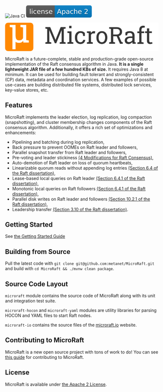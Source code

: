 
![Java CI](https://github.com/metanet/MicroRaft/workflows/Java%20CI/badge.svg) [![Integration](license-apache-2.svg)](https://github.com/metanet/MicroRaft/blob/master/LICENSE)


![](microraft.io/src/img/logo.png)

MicroRaft is a future-complete, stable and production-grade open-source 
implementation of the Raft consensus algorithm in Java. __It is a single 
lightweight JAR file of a few hundred KBs of size.__ It requires Java 8 
at minimum. It can be used for building fault tolerant and strongly-consistent 
(CP) data, metadata and coordination services. A few examples of possible 
use-cases are building distributed file systems, distributed lock services, 
key-value stores, etc.

## Features

MicroRaft implements the leader election, log replication, log compaction 
(snapshotting), and cluster membership changes components of the Raft consensus
algorithm. Additionally, it offers a rich set of optimizations and 
enhancements:

* Pipelining and batching during log replication,
* Back pressure to prevent OOMEs on Raft leader and followers,
* Parallel snapshot transfer from Raft leader and followers,
* Pre-voting and leader stickiness [(4 Modifications for Raft Consensus)](https://openlife.cc/system/files/4-modifications-for-Raft-consensus.pdf),
* Auto-demotion of Raft leader on loss of quorum heartbeats,
* Linearizable quorum reads without appending log entries [(Section 6.4 of the Raft dissertation)](https://github.com/ongardie/dissertation),
* Lease-based local queries on Raft leader [(Section 6.4.1 of the Raft dissertation)](https://github.com/ongardie/dissertation),
* Monotonic local queries on Raft followers [(Section 6.4.1 of the Raft dissertation)](https://github.com/ongardie/dissertation),
* Parallel disk writes on Raft leader and followers [(Section 10.2.1 of the Raft dissertation)](https://github.com/ongardie/dissertation),
* Leadership transfer [(Section 3.10 of the Raft dissertation)](https://github.com/ongardie/dissertation).


## Getting Started

See [the Getting Started Guide](https://microraft.io/user-guide/getting-started)


## Building from Source

Pull the latest code with `git clone git@github.com:metanet/MicroRaft.git` 
and build with `cd MicroRaft && ./mvnw clean package`. 


## Source Code Layout 

`microraft` module contains the source code of MicroRaft along with its unit 
and integration test suite. 

`microraft-hocon` and `microraft-yaml` modules are utility libraries for 
parsing HOCON and YAML files to start Raft nodes. 

`microraft-io` contains the source files of 
the [microraft.io](https://microraft.io) website.


## Contributing to MicroRaft

MicroRaft is a new open source project with tons of work to do! You can see 
[this guide](CONTRIBUTING.md) for contributing to MicroRaft.


## License

MicroRaft is available under [the Apache 2 License](https://github.com/metanet/MicroRaft/blob/master/LICENSE). 

